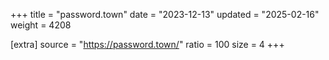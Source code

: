 +++
title = "password.town"
date = "2023-12-13"
updated = "2025-02-16"
weight = 4208

[extra]
source = "https://password.town/"
ratio = 100
size = 4
+++
